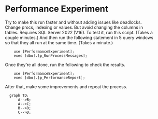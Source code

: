 # Performance Experiment

Try to make this run faster and without adding issues like deadlocks.
Change procs, indexing or values. But avoid changing the columns in tables.
Requires SQL Server 2022 (V16).
To test it, run this script. (Takes a couple minutes.)
And then run the following statement in 5 query windows
so that they all run at the same time. (Takes a minute.)

		use [PerformanceExperiment];
		exec [dbo].[p_RunProcessMessages];

Once they're all done, run the following to check the results.

		use [PerformanceExperiment];
		exec [dbo].[p_PerformanceReport];

After that, make some improvements and repeat the process.

```mermaid
  graph TD;
      A-->B;
      A-->C;
      B-->D;
      C-->D;
```
